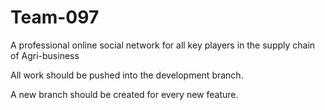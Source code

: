 # Team-097
A professional online social network for all key players in the supply chain of Agri-business

All work should be pushed into the development branch.

A new branch should be created for every new feature.